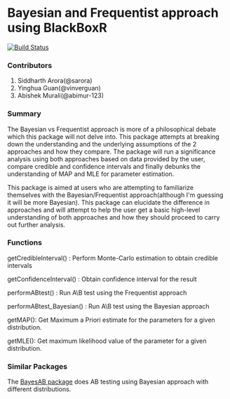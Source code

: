 # Bayesian and Frequentist approach using BlackBoxR
[![Build Status](https://travis-ci.org/UBC-MDS/BlackBoxR.svg?branch=master)](https://travis-ci.org/UBC-MDS/BlackBoxR)

### Contributors

1. Siddharth Arora(@sarora)
2. Yinghua Guan(@vinverguan)
3. Abishek Murali(@abimur-123)

### Summary

The Bayesian vs Frequentist approach is more of a philosophical debate which this package will not delve into. This package attempts at breaking down the understanding and the underlying assumptions of the 2 approaches and how they compare. The package will run a significance analysis using both approaches based on data provided by the user, compare credible and confidence intervals and finally debunks the understanding of MAP and MLE for parameter estimation.

This package is aimed at users who are attempting to familiarize themselves with the Bayesian/Frequentist approach(although I'm guessing it will be more Bayesian). This package can elucidate the difference in approaches and will attempt to help the user get a basic high-level understanding of both approaches and how they should proceed to carry out further analysis.


### Functions

getCredibleInterval() : Perform Monte-Carlo estimation to obtain credible intervals

getConfidenceInterval() : Obtain confidence interval for the result

performABtest() : Run A\B test using the Frequentist approach

performABtest_Bayesian() : Run A\B test using the Bayesian approach

getMAP(): Get Maximum a Priori estimate for the parameters for a given distribution.

getMLE(): Get maximum likelihood value of the parameter for a given distribution.


### Similar Packages

The [BayesAB package](https://cran.r-project.org/web/packages/bayesAB/index.html) does AB testing using Bayesian approach with different distributions.
